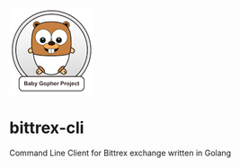 [![baby-gopher](https://raw.githubusercontent.com/drnic/babygopher-site/gh-pages/images/babygopher-badge.png)](http://www.babygopher.org)
# bittrex-cli
Command Line Client for Bittrex exchange written in Golang

